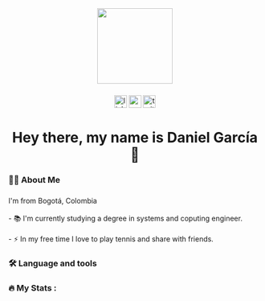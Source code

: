 <div align="center">
  <img height="150" src="https://media.giphy.com/media/M9gbBd9nbDrOTu1Mqx/giphy.gif"  />
</div>

###

<div align="center">
  <img src="https://img.shields.io/static/v1?message=LinkedIn&logo=linkedin&label=&color=0077B5&logoColor=white&labelColor=&style=for-the-badge" height="25" alt="linkedin logo"  />
  <img src="https://img.shields.io/static/v1?message=Youtube&logo=youtube&label=&color=FF0000&logoColor=white&labelColor=&style=for-the-badge" height="25" alt="youtube logo"  />
  <img src="https://img.shields.io/static/v1?message=Twitter&logo=twitter&label=&color=1DA1F2&logoColor=white&labelColor=&style=for-the-badge" height="25" alt="twitter logo"  />
</div>

###

<h1 align="center">Hey there, my name is Daniel García 👋</h1>

###

<h3 align="left">👩‍💻  About Me</h3>

###

<p align="left">I'm from Bogotá, Colombia<br><br>- 📚 I'm currently studying a degree in systems and coputing engineer.<br><br>- ⚡ In my free time I love to play tennis and share with friends.</p>

###

<h3 align="left">🛠 Language and tools</h3>

###

<h3 align="left">🔥   My Stats :</h3>

###
